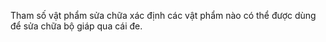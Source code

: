 Tham số vật phẩm sửa chữa xác định các vật phẩm nào có thể được dùng để sửa chữa bộ giáp qua cái đe.